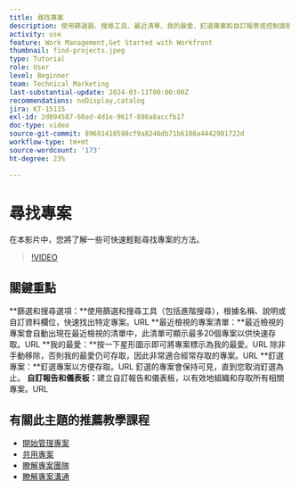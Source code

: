 ```yaml
---
title: 尋找專案
description: 使用篩選器、搜尋工具、最近清單、我的最愛、釘選專案和自訂報表或控制面板，以快速而有條理地存取專案，藉此簡化專案管理。
activity: use
feature: Work Management,Get Started with Workfront
thumbnail: find-projects.jpeg
type: Tutorial
role: User
level: Beginner
team: Technical Marketing
last-substantial-update: 2024-03-11T00:00:00Z
recommendations: noDisplay,catalog
jira: KT-15115
exl-id: 2d894587-60ad-4d1e-961f-886a8accfb17
doc-type: video
source-git-commit: 89691410598cf9a8246db71b6108a4442901722d
workflow-type: tm+mt
source-wordcount: '173'
ht-degree: 23%

---
```


# 尋找專案

在本影片中，您將了解一些可快速輕鬆尋找專案的方法。

>[!VIDEO](https://video.tv.adobe.com/v/3427788/?quality=12&learn=on&enablevpops)

## 關鍵重點

**篩選和搜尋選項：**使用篩選和搜尋工具（包括進階搜尋），根據名稱、說明或自訂資料欄位，快速找出特定專案。&#x200B;URL
**最近檢視的專案清單：**最近檢視的專案會自動出現在最近檢視的清單中，此清單可顯示最多20個專案以供快速存取。&#x200B;URL
**我的最愛：**按一下星形圖示即可將專案標示為我的最愛。&#x200B;URL 除非手動移除，否則我的最愛仍可存取，因此非常適合經常存取的專案。&#x200B;URL
**釘選專案：**釘選專案以方便存取。&#x200B;URL 釘選的專案會保持可見，直到您取消釘選為止。
**自訂報告和儀表板：**&#x200B;建立自訂報告和儀表板，以有效地組織和存取所有相關專案。&#x200B;URL


## 有關此主題的推薦教學課程

* [開始管理專案](/help/manage-work/projects/getting-started-manage-a-project.md)
* [共用專案](/help/manage-work/projects/share-a-project.md)
* [瞭解專案團隊](/help/manage-work/projects/understand-the-project-team.md)
* [瞭解專案溝通](/help/manage-work/projects/understand-project-communication.md)
